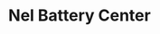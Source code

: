---
title: "Nel Battery Center"
url: /san-pablo/nel-battery-center-jose-rizal-avenue/
shop: Autoteile
---